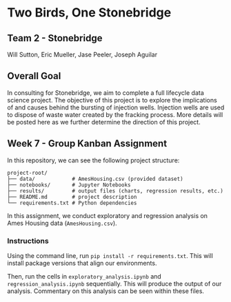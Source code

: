 # Two Birds, One Stonebridge

## Team 2 - Stonebridge

Will Sutton, Eric Mueller, Jase Peeler, Joseph Aguilar

## Overall Goal

In consulting for Stonebridge, we aim to complete a full lifecycle data science project. The objective of this project is to explore the implications of and causes behind the bursting of injection wells. Injection wells are used to dispose of waste water created by the fracking process. More details will be posted here as we further determine the direction of this project.

## Week 7 - Group Kanban Assignment

In this repository, we can see the following project structure:

```
project-root/
├── data/            # AmesHousing.csv (provided dataset)
├── notebooks/       # Jupyter Notebooks
├── results/         # output files (charts, regression results, etc.)
├── README.md        # project description
└── requirements.txt # Python dependencies
```

In this assignment, we conduct exploratory and regression analysis on Ames Housing data (`AmesHousing.csv`).

### Instructions

Using the command line, run `pip install -r requirements.txt`. This will install package versions that align our environments.

Then, run the cells in `exploratory_analysis.ipynb` and `regression_analysis.ipynb` sequentially. This will produce the output of our analysis. Commentary on this analysis can be seen within these files.